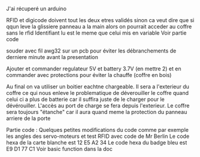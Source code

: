 J'ai récuperé un arduino

RFID et digicode doivent tout les deux etres validés sinon ca veut dire que si qqun leve la glissiere panneau a la main alors on pourrait acceder au coffre sans le rfid
Identifiant lu est le meme que celui mis en variable
Voir partie code

souder avec fil awg32 sur un pcb pour éviter les débranchements de derniere minute avant la presentation

Ajouter et commander regulateur 5V et battery 3.7V (en mettre 2) et en commander avec protections pour éviter la chauffe (coffre en bois)

Au final on va utiliser un boitier eachtne chargeable. Il sera a l'exterieur du coffre ce qui nous enleve le problematique de déverouiller le coffre quand celui ci a plus de batterie car il suffira juste de le charger pour le dévérouiller. L'accès au port de charge se fera depuis l'exterieur. Le coffre sera toujours "étanche" car il aura quand meme la protection du panneau arriere de la porte

Partie code :
Quelques petites modifications du code comme par exemple les angles des servo-moteurs et test RFID avec code de Mr Berlin
Le code hexa de la carte blanche est 12 E5 A2 34
Le code hexa du badge bleu est E9 D1 77 C1 
Voir basic function dans la doc
